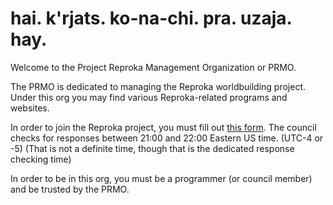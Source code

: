 # hai. k'rjats. ko-na-chi. pra. uzaja. hay.
Welcome to the Project Reproka Management Organization or PRMO.

The PRMO is dedicated to managing the Reproka worldbuilding project. Under this org you may find various Reproka-related programs and websites.

In order to join the Reproka project, you must fill out [this form](https://docs.google.com/forms/d/e/1FAIpQLSe4_nVBj8_zVPOrRGe-YmvmoE-HS8XTko-ZfDSaECmusLkF4Q/viewform?usp=header). The council checks for responses between 21:00 and 22:00 Eastern US time. (UTC-4 or -5) (That is not a definite time, though that is the dedicated response checking time)

In order to be in this org, you must be a programmer (or council member) and be trusted by the PRMO.

<!--

**Here are some ideas to get you started:**

🙋‍♀️ A short introduction - what is your organization all about?
🌈 Contribution guidelines - how can the community get involved?
👩‍💻 Useful resources - where can the community find your docs? Is there anything else the community should know?
🍿 Fun facts - what does your team eat for breakfast?
🧙 Remember, you can do mighty things with the power of [Markdown](https://docs.github.com/github/writing-on-github/getting-started-with-writing-and-formatting-on-github/basic-writing-and-formatting-syntax)
-->
